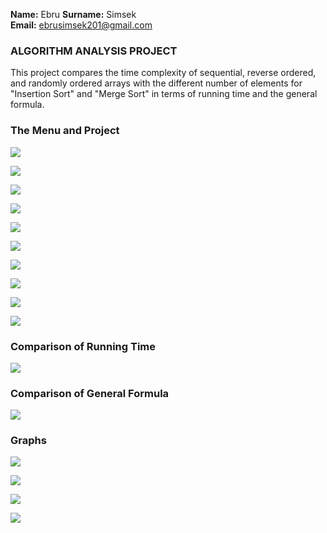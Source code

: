 **Name:** Ebru 
**Surname:** Simsek  
**Email:** ebrusimsek201@gmail.com 


### ALGORITHM ANALYSIS PROJECT

This project compares the time complexity of sequential, reverse ordered, and randomly ordered arrays with the different number of elements for "Insertion Sort" and "Merge Sort" in terms of running time and the general formula.

### The Menu and Project

![](img/1.png)

![](img/2.png)

![](img/3.png)

![](img/4.png)

![](img/5.png)

![](img/6.png)

![](img/7.png)

![](img/8.png)

![](img/9.png)

![](img/10.png)

### Comparison of Running Time 

![](img/11.png)

### Comparison of General Formula  

![](img/12.png)

### Graphs

![](img/13.png)

![](img/14.png)

![](img/15.png)

![](img/16.png)

